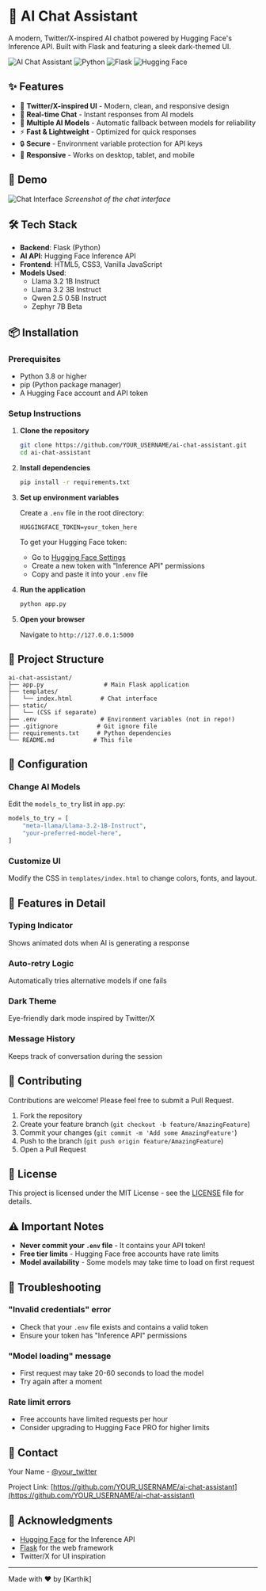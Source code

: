 # 🤖 AI Chat Assistant

A modern, Twitter/X-inspired AI chatbot powered by Hugging Face's Inference API. Built with Flask and featuring a sleek dark-themed UI.

![AI Chat Assistant](https://img.shields.io/badge/AI-Chatbot-blue)
![Python](https://img.shields.io/badge/Python-3.8+-green)
![Flask](https://img.shields.io/badge/Flask-3.0+-red)
![Hugging Face](https://img.shields.io/badge/HuggingFace-API-yellow)

## ✨ Features

- 🎨 **Twitter/X-inspired UI** - Modern, clean, and responsive design
- 💬 **Real-time Chat** - Instant responses from AI models
- 🤖 **Multiple AI Models** - Automatic fallback between models for reliability
- ⚡ **Fast & Lightweight** - Optimized for quick responses
- 🔒 **Secure** - Environment variable protection for API keys
- 📱 **Responsive** - Works on desktop, tablet, and mobile

## 🚀 Demo

![Chat Interface](screenshot.png)
*Screenshot of the chat interface*

## 🛠️ Tech Stack

- **Backend**: Flask (Python)
- **AI API**: Hugging Face Inference API
- **Frontend**: HTML5, CSS3, Vanilla JavaScript
- **Models Used**:
  - Llama 3.2 1B Instruct
  - Llama 3.2 3B Instruct
  - Qwen 2.5 0.5B Instruct
  - Zephyr 7B Beta

## 📦 Installation

### Prerequisites

- Python 3.8 or higher
- pip (Python package manager)
- A Hugging Face account and API token

### Setup Instructions

1. **Clone the repository**
   ```bash
   git clone https://github.com/YOUR_USERNAME/ai-chat-assistant.git
   cd ai-chat-assistant
   ```

2. **Install dependencies**
   ```bash
   pip install -r requirements.txt
   ```

3. **Set up environment variables**
   
   Create a `.env` file in the root directory:
   ```env
   HUGGINGFACE_TOKEN=your_token_here
   ```

   To get your Hugging Face token:
   - Go to [Hugging Face Settings](https://huggingface.co/settings/tokens)
   - Create a new token with "Inference API" permissions
   - Copy and paste it into your `.env` file

4. **Run the application**
   ```bash
   python app.py
   ```

5. **Open your browser**
   
   Navigate to `http://127.0.0.1:5000`

## 📁 Project Structure

```
ai-chat-assistant/
├── app.py                 # Main Flask application
├── templates/
│   └── index.html        # Chat interface
├── static/
│   └── (CSS if separate)
├── .env                  # Environment variables (not in repo!)
├── .gitignore           # Git ignore file
├── requirements.txt     # Python dependencies
└── README.md           # This file
```

## 🔧 Configuration

### Change AI Models

Edit the `models_to_try` list in `app.py`:

```python
models_to_try = [
    "meta-llama/Llama-3.2-1B-Instruct",
    "your-preferred-model-here",
]
```

### Customize UI

Modify the CSS in `templates/index.html` to change colors, fonts, and layout.

## 🌟 Features in Detail

### Typing Indicator
Shows animated dots when AI is generating a response

### Auto-retry Logic
Automatically tries alternative models if one fails

### Dark Theme
Eye-friendly dark mode inspired by Twitter/X

### Message History
Keeps track of conversation during the session

## 🤝 Contributing

Contributions are welcome! Please feel free to submit a Pull Request.

1. Fork the repository
2. Create your feature branch (`git checkout -b feature/AmazingFeature`)
3. Commit your changes (`git commit -m 'Add some AmazingFeature'`)
4. Push to the branch (`git push origin feature/AmazingFeature`)
5. Open a Pull Request

## 📝 License

This project is licensed under the MIT License - see the [LICENSE](LICENSE) file for details.

## ⚠️ Important Notes

- **Never commit your `.env` file** - It contains your API token!
- **Free tier limits** - Hugging Face free accounts have rate limits
- **Model availability** - Some models may take time to load on first request

## 🐛 Troubleshooting

### "Invalid credentials" error
- Check that your `.env` file exists and contains a valid token
- Ensure your token has "Inference API" permissions

### "Model loading" message
- First request may take 20-60 seconds to load the model
- Try again after a moment

### Rate limit errors
- Free accounts have limited requests per hour
- Consider upgrading to Hugging Face PRO for higher limits

## 📧 Contact

Your Name - [@your_twitter](https://twitter.com/your_twitter)

Project Link: [https://github.com/YOUR_USERNAME/ai-chat-assistant](https://github.com/YOUR_USERNAME/ai-chat-assistant)

## 🙏 Acknowledgments

- [Hugging Face](https://huggingface.co/) for the Inference API
- [Flask](https://flask.palletsprojects.com/) for the web framework
- Twitter/X for UI inspiration

---

Made with ❤️ by [Karthik]